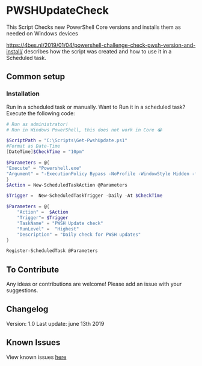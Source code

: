 # PWSHUpdateCheck

This Script Checks new PowerShell Core versions and installs them as needed on Windows devices

<https://4bes.nl/2019/01/04/powershell-challenge-check-pwsh-version-and-install/> describes how the script was created and how to use it in a Scheduled task.

## Common setup

### Installation

Run in a scheduled task or manually.
Want to Run it in a scheduled task? Execute the following code:
```PowerShell
# Run as administrator!
# Run in Windows PowerShell, this does not work in Core 😭

$ScriptPath = "C:\Scripts\Get-PwshUpdate.ps1"
#Format as Date-Time
[DateTime]$CheckTime = "10pm"

$Parameters = @{
"Execute" = "Powershell.exe"
"Argument" = "-ExecutionPolicy Bypass -NoProfile -WindowStyle Hidden -file $ScriptPath"
}
$Action = New-ScheduledTaskAction @Parameters

$Trigger =  New-ScheduledTaskTrigger -Daily -At $CheckTime

$Parameters = @{
    "Action" =  $Action
    "Trigger"= $Trigger
    "TaskName" = "PWSH Update check"
    "RunLevel" =  "Highest"
    "Description" = "Daily check for PWSH updates"
}

Register-ScheduledTask @Parameters
```

## To Contribute

Any ideas or contributions are welcome!
Please add an issue with your suggestions.

## Changelog

Version: 1.0
Last update: june 13th 2019

## Known Issues

View known issues [here](https://github.com/Ba4bes/PwshUpdateCheck/issues)
